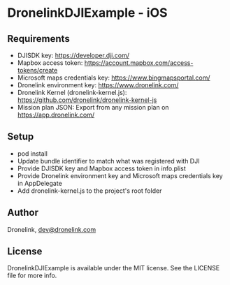 # DronelinkDJIExample - iOS

## Requirements

- DJISDK key: https://developer.dji.com/
- Mapbox access token: https://account.mapbox.com/access-tokens/create
- Microsoft maps credentials key: https://www.bingmapsportal.com/
- Dronelink environment key: https://www.dronelink.com/
- Dronelink Kernel (dronelink-kernel.js): https://github.com/dronelink/dronelink-kernel-js
- Mission plan JSON: Export from any mission plan on https://app.dronelink.com/

## Setup

- pod install
- Update bundle identifier to match what was registered with DJI
- Provide DJISDK key and Mapbox access token in info.plist
- Provide Dronelink environment key and Microsoft maps credentials key in AppDelegate
- Add dronelink-kernel.js to the project's root folder

## Author

Dronelink, dev@dronelink.com

## License

DronelinkDJIExample is available under the MIT license. See the LICENSE file for more info.
